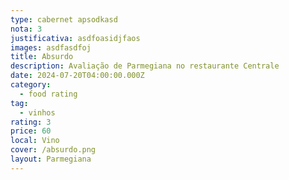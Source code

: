 ```yaml
---
type: cabernet apsodkasd
nota: 3
justificativa: asdfoasidjfaos
images: asdfasdfoj
title: Absurdo
description: Avaliação de Parmegiana no restaurante Centrale
date: 2024-07-20T04:00:00.000Z
category:
  - food rating
tag:
  - vinhos
rating: 3
price: 60
local: Vino
cover: /absurdo.png
layout: Parmegiana
---
```


